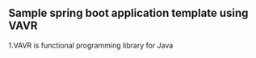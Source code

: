 ## Sample spring boot application template using VAVR
1.VAVR is functional programming library for Java  